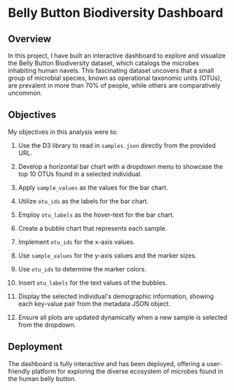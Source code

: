 
# Belly Button Biodiversity Dashboard

## Overview

In this project, I have built an interactive dashboard to explore and visualize the Belly Button Biodiversity dataset, which catalogs the microbes inhabiting human navels. This fascinating dataset uncovers that a small group of microbial species, known as operational taxonomic units (OTUs), are prevalent in more than 70% of people, while others are comparatively uncommon.

## Objectives

My objectives in this analysis were to:

1.  Use the D3 library to read in `samples.json` directly from the provided URL.
    
2.  Develop a horizontal bar chart with a dropdown menu to showcase the top 10 OTUs found in a selected individual.
    
3.  Apply `sample_values` as the values for the bar chart.
    
4.  Utilize `otu_ids` as the labels for the bar chart.
    
5.  Employ `otu_labels` as the hover-text for the bar chart.
    
6.  Create a bubble chart that represents each sample.
    
7.  Implement `otu_ids` for the x-axis values.
    
8.  Use `sample_values` for the y-axis values and the marker sizes.
    
9.  Use `otu_ids` to determine the marker colors.
    
10.  Insert `otu_labels` for the text values of the bubbles.
    
11.  Display the selected individual's demographic information, showing each key-value pair from the metadata JSON object.
    
12.  Ensure all plots are updated dynamically when a new sample is selected from the dropdown.
    

## Deployment

The dashboard is fully interactive and has been deployed, offering a user-friendly platform for exploring the diverse ecosystem of microbes found in the human belly button.
